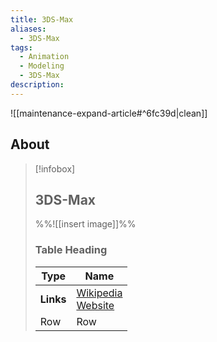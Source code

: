 ```yaml
---
title: 3DS-Max
aliases:
  - 3DS-Max
tags:
  - Animation
  - Modeling
  - 3DS-Max
description:
---
```


![[maintenance-expand-article#^6fc39d|clean]]

## About

> [!infobox]
> 
> ## 3DS-Max
> 
> %%![[insert image]]%%
> 
> ### Table Heading
> 
> | Type | Name |
> | --- | --- |
> | **Links** | [Wikipedia](https://en.m.wikipedia.org/wiki/Autodesk_3ds_Max)<br>[Website](https://www.autodesk.com) |
> | Row | Row |